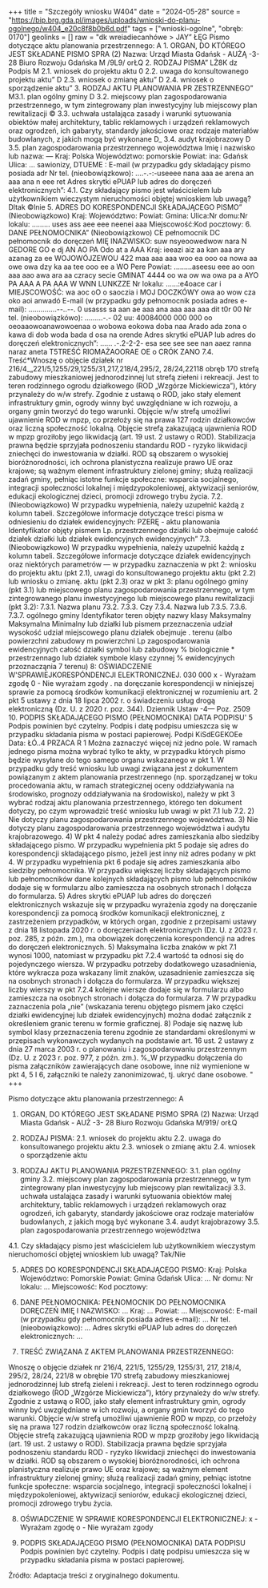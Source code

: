 +++
title = "Szczegóły wniosku W404"
date = "2024-05-28"
source = "https://bip.brg.gda.pl/images/uploads/wnioski-do-planu-ogolnego/w404_e20c8f8b0b6d.pdf"
tags = ["wnioski-ogolne", "obręb: 0170"]
geolinks = []
raw = "dk wreiadiecanhówe > JAY” ŁĘG Pismo dotyczące aktu planowania przestrzennego: A 1. ORGAN, DO KTÓREGO JEST SKŁADANE PISMO  SPRA (2) Nazwa: Urząd Miasta Gdańsk -  AUŻĄ -3- 28 Biuro Rozwoju Gdańska M /9L9/ orŁQ 2. RODZAJ PISMA” LŻ8K dz Podpis  M 2.1. wniosek do projektu aktu 0 2.2. uwaga do konsultowanego projektu aktu” D 2.3. wniosek o zmianę aktu” D 2.4. wniosek o sporządzenie aktu” 3. RODZAJ AKTU PLANOWANIA PR ZESTRZENNEGO” M3.1. plan ogólny gminy D 3.2. miejscowy plan zagospodarowania przestrzennego, w tym zintegrowany plan inwestycyjny lub miejscowy plan rewitalizacji © 3.3. uchwała ustalająca zasady i warunki sytuowania obiektów małej architektury, tablic reklamowych i urządzeń reklamowych oraz ogrodzeń, ich gabaryty, standardy jakościowe oraz rodzaje materiałów budowlanych, z jakich mogą być wykonane D_ 3.4. audyt krajobrazowy D 3.5. plan zagospodarowania przestrzennego województwa Imię i nazwisko lub nazwa: — Kraj: Polska Województwo: pomorskie Powiat: ina: Gdańsk  Ulica: ... sawionizy, DTUEME : E-mail (w przypadku gdy składający pismo posiada adr Nr tel. (nieobowiązkowo): ....-.-:-useeee nana aaa ae arena an aaa ana n eee ret Adres skrytki ePUAP lub adres do doręczeń elektronicznych”: 4.1. Czy składający pismo jest właścicielem lub użytkownikiem wieczystym nieruchomości objętej wnioskiem lub uwagą? Dltak ©lnie 5. ADRES DO KORESPONDENCJI SKŁADAJĄCEGO PISMO” (Nieobowiązkowo) Kraj: Województwo: Powiat: Gmina: Ulica:Nr domu:Nr lokalu: ......... uses ass aee eee neenei aaa Miejscowość:Kod pocztowy: 6. DANE PEŁNOMOCNIKA” (Nieobowiązkowo) CE pełnomocnik DC pełnomocnik do doręczeń MIĘ INAZWISKO: suw nsyeoowedwow nara N GEDORE GO e dj AN AO PA Odo at a AAA Kraj: ieeazi aiz aa kan aaa ary azanag za ee WOJOWÓJZEWOU 422 maa aaa aaa woo ea ooo oa nowa aa owe owa dzy ka aa tee ooo ee a WO Pere Powiat: .........aseesu eee ao oon aaa aao awa ara aa czracy secie GMINAT 4444 oo wa ow wa owa pa a AYO PA AAA A PA AAA W WNN  LUNKZZE Nr lokalu: ......:e4oace car i MIEJSCOWOŚĆ: wa aoc oO o saoczia i MOJ DOCZKÓWY owa ao wow cza oko aoi anwadó E-mail (w przypadku gdy pełnomocnik posiada adres e-mail): ..............--..--. 0 usasss sa aan ae aaa ana aaa aaa aaa dit t0r 00 Nr tel. (nieobowiązkówo): .........-.- 02 uu: 40084000 000 000 oo oeoaaowoanawowoenaa o wobowa eokowa doba naa Arado ada zona o kawa di dob woda bada d osa na orende Adres skrytki ePUAP lub adres do doręczeń elektronicznych”: ...... .-.2-2-2- esa see see see nan aaez ranna naraz aneta T5TREŚĆ RIOMAŻAOORAE OE o CRÓK ZANO 7.4. Treść*Wnoszę o objęcie działek nr 216/4_„221/5,1255/29,1255/31,217,218/4,295/2, 28/24,22118 obręb 170 strefą zabudowy mieszkaniowej jednorodzinnej lut strefą ziełeni i rekreacji. Jest to teren rodzinnego ogrodu działkowego (ROD „Wzgórze Mickiewicza”), który przynależy do w/w strefy. Zgodnie z ustawą o ROD, jako stały element infrastruktury gmin, ogrody winny być uwzględniane w ich rozwoju, a organy gmin tworzyć do tego warunki. Objęcie w/w strefą umożliwi ujawnienie ROD w mpzp, co przełoży się na prawa 127 rodzin działkowców oraz liczną społeczność lokalną. Objęcie strefą zakazującą ujawnienia ROD w mpzp groziłoby jego likwidacją (art. 19 ust. 2 ustawy o ROD). Stabilizacja prawna będzie sprzyjała podnoszeniu standardu ROD - ryzyko likwidacji zniechęci do inwestowania w działki. ROD są obszarem o wysokiej bioróżnorodności, ich ochrona planistyczna realizuje prawo UE oraz krajowe; są ważnym element infrastruktury zielonej gminy; służą realizacji zadań gminy, pełniąc istotne funkcje społeczne: wsparcia socjalnego, integracji społeczności lokalnej i międzypokoleniowej, aktywizacji seniorów, edukacji ekologicznej dzieci, promocji zdrowego trybu życia. 7.2. (Nieobowiązkowo) W przypadku wypełnienia, należy uzupełnić każdą z kolumn tabeli. Szczegółowe informacje dotyczące treści pisma w odniesieniu do działek ewidencyjnych: PZERĘ  - aktu planowania Identyfikator objęty pismem Lp.  przestrzennego działki lub obejmuje całość działek działki lub działek ewidencyjnych ewidencyjnych” 7.3. (Nieobowiązkowo) W przypadku wypełnienia, należy uzupełnić każdą z kolumn tabeli. Szczegółowe informacje dotyczące działek ewidencyjnych oraz niektórych parametrów — w przypadku zaznaczenia w pkt 2: wniosku do projektu aktu (pkt 2.1), uwagi do konsultowanego projektu aktu (pkt 2.2) lub wniosku o zmianę. aktu (pkt 2.3) oraz w pkt 3: planu ogólnego gminy (pkt 3.1) lub miejscowego planu zagospodarowania przestrzennego, w tym zintegrowanego planu inwestycyjnego lub miejscowego planu rewitalizacji (pkt 3.2): 7.3.1. Nazwa planu 73.2. 7.3.3. Czy 7.3.4. Nazwa lub 7.3.5. 7.3.6. 7.3.7. ogólnego gminy Identyfikator teren objęty nazwy klasy Maksymalny Maksymalna Minimalny lub działki lub pismem przeznaczenia udział wysokość udział miejscowego planu działek obejmuje . terenu (albo powierzchni zabudowy m powierzchni Lp zagospodarowania  ewidencyjnych całość działki symbol lub zabudowy % biologicznie *   przestrzennago lub działek symbole klasy czynnej % ewidencyjnych przoznacząnia 7 terenu) 8: OŚWIADCZENIE W'SPRAWIEJKORESPÓNDENCJI ELEKTRONICZNEJ. 030 000 x - Wyrażam zgodę 0 - Nie wyrażam zgody . na doręczanie korespondencji w niniejszej sprawie za pomocą środków komunikacji elektronicznej w rozumieniu art. 2 pkt 5 ustawy z dnia 18 lipca 2002 r. o świadczeniu usług drogą elektroniczną (Dz. U. z 2020 r. poz. 344). Dziennik Ustaw -4— Poz. 2509 10. PODPIS SKŁADAJĄCEGO PISMO (PEŁNOMOCNIKA) DATA PODPISU' 5 Podpis powinien być czytelny. Podpis i datę podpisu umieszcza się w przypadku składania pisma w postaci papierowej. Podpi KiSdEGEKOEe Data: ŁÓ..4 PRZACA R 1 Można zaznaczyć więcej niż jedno pole. W ramach jednego pisma można wybrać tylko te akty, w przypadku których pismo będzie wysyłane do tego samego organu wskazanego w pkt 1. W przypadku gdy treść wniosku lub uwagi związana jest z dokumentem powiązanym z aktem planowania przestrzennego (np. sporządzanej w toku procedowania aktu, w ramach strategicznej oceny oddziaływania na środowisko, prognozy oddziaływania na środowisko), należy w pkt 3 wybrać rodzaj aktu planowania przestrzennego, którego ten dokument dotyczy, po czym wprowadzić treść wniosku lub uwagi w pkt 7.1 lub 7.2. 2) Nie dotyczy planu zagospodarowania przestrzennego województwa. 3) Nie dotyczy planu zagospodarowania przestrzennego województwa i audytu krajobrazowego. 4) W pkt 4 należy podać adres zamieszkania albo siedziby składającego pismo. W przypadku wypełnienia pkt 5 podaje się adres do korespondencji składającego pismo, jeżeli jest inny niż adres podany w pkt 4. W przypadku wypełnienia pkt 6 podaje się adres zamieszkania albo siedziby pełnomocnika. W przypadku większej liczby składających pismo lub pełnomocników dane kolejnych składających pismo lub pełnomocników dodaje się w formularzu albo zamieszcza na osobnych stronach I dołącza do formularza. 5) Adres skrytki ePUAP lub adres do doręczeń elektronicznych wskazuje się w przypadku wyrażenia zgody na doręczanie korespondencji za pomocą środków komunikacji elektronicznej, z zastrzeżeniem przypadków, w których organ, zgodnie z przepisami ustawy z dnia 18 listopada 2020 r. o doręczeniach elektronicznych (Dz. U. z 2023 r. poz. 285, z późn. zm.), ma obowiązek doręczenia korespondencji na adres do doręczeń elektronicznych. 5) Maksymalna liczba znaków w pkt 7.1 wynosi 1000, natomiast w przypadku pkt 7.2.4 wartość ta odnosi się do pojedynczego wiersza. W przypadku potrzeby dodatkowego uzasadnienia, które wykracza poza wskazany limit znaków, uzasadnienie zamieszcza się na osobnych stronach i dołącza do formularza. W przypadku większej liczby wierszy w pkt 7.2.4 kolejne wiersze dodaje się w formularzu albo zamieszcza na osobnych stronach i dołącza do formularza. 7 W przypadku zaznaczenia pola „nie” (wskazania terenu objętego pismem jako części działki ewidencyjnej lub działek ewidencyjnych) można dodać załącznik z określeniem granic terenu w formie graficznej. 8) Podaje się nazwę lub symbol klasy przeznaczenia terenu zgodnie ze standardami określonymi w przepisach wykonawczych wydanych na podstawie art. 16 ust. 2 ustawy z dnia 27 marca 2003 r. o planowaniu i zagospodarowaniu przestrzennym (Dz. U. z 2023 r. poz. 977, z późn. zm.). %_W przypadku dołączenia do pisma załączników zawierających dane osobowe, inne niż wymienione w pkt 4, 5 I 6, załączniki te należy zanonimizować, tj. ukryć dane osobowe. "
+++

Pismo dotyczące aktu planowania przestrzennego: A

1. ORGAN, DO KTÓREGO JEST SKŁADANE PISMO SPRA (2)
Nazwa: Urząd Miasta Gdańsk - AUŻ -3- 28 Biuro Rozwoju Gdańska M/919/ orŁQ

2. RODZAJ PISMA:
2.1. wniosek do projektu aktu
2.2. uwaga do konsultowanego projektu aktu
2.3. wniosek o zmianę aktu
2.4. wniosek o sporządzenie aktu

3. RODZAJ AKTU PLANOWANIA PRZESTRZENNEGO:
3.1. plan ogólny gminy
3.2. miejscowy plan zagospodarowania przestrzennego, w tym zintegrowany plan inwestycyjny lub miejscowy plan rewitalizacji
3.3. uchwała ustalająca zasady i warunki sytuowania obiektów małej architektury, tablic reklamowych i urządzeń reklamowych oraz ogrodzeń, ich gabaryty, standardy jakościowe oraz rodzaje materiałów budowlanych, z jakich mogą być wykonane
3.4. audyt krajobrazowy
3.5. plan zagospodarowania przestrzennego województwa

4.1. Czy składający pismo jest właścicielem lub użytkownikiem wieczystym nieruchomości objętej wnioskiem lub uwagą?
Tak/Nie

5. ADRES DO KORESPONDENCJI SKŁADAJĄCEGO PISMO:
Kraj: Polska
Województwo: Pomorskie
Powiat: Gmina Gdańsk
Ulica: ...
Nr domu: Nr lokalu: ...
Miejscowość: 
Kod pocztowy:

6. DANE PEŁNOMOCNIKA:
PEŁNOMOCNIK DO PEŁNOMOCNIKA DORĘCZEŃ
IMIĘ I NAZWISKO: ...
Kraj: ...
Powiat: ...
Miejscowość: 
E-mail (w przypadku gdy pełnomocnik posiada adres e-mail): ...
Nr tel. (nieobowiązkowo): ...
Adres skrytki ePUAP lub adres do doręczeń elektronicznych: ...

7. TREŚĆ ZWIĄZANA Z AKTEM PLANOWANIA PRZESTRZENNEGO:

Wnoszę o objęcie działek nr 216/4, 221/5, 1255/29, 1255/31, 217, 218/4, 295/2, 28/24, 221/8 w obrębie 170 strefą zabudowy mieszkaniowej jednorodzinnej lub strefą zieleni i rekreacji. Jest to teren rodzinnego ogrodu działkowego (ROD „Wzgórze Mickiewicza”), który przynależy do w/w strefy. Zgodnie z ustawą o ROD, jako stały element infrastruktury gmin, ogrody winny być uwzględniane w ich rozwoju, a organy gmin tworzyć do tego warunki. Objęcie w/w strefą umożliwi ujawnienie ROD w mpzp, co przełoży się na prawa 127 rodzin działkowców oraz liczną społeczność lokalną. Objęcie
strefą zakazującą ujawnienia ROD w mpzp groziłoby jego likwidacją (art. 19 ust. 2 ustawy o ROD). Stabilizacja prawna będzie sprzyjała podnoszeniu standardu ROD - ryzyko likwidacji zniechęci do inwestowania w działki. ROD są obszarem o wysokiej bioróżnorodności, ich
ochrona planistyczna realizuje prawo UE oraz krajowe; są ważnym element infrastruktury
zielonej gminy; służą realizacji zadań gminy, pełniąc istotne funkcje społeczne: wsparcia
socjalnego, integracji społeczności lokalnej i międzypokoleniowej, aktywizacji seniorów,
edukacji ekologicznej dzieci, promocji zdrowego trybu życia.

8. OŚWIADCZENIE W SPRAWIE KORESPONDENCJI ELEKTRONICZNEJ:
x - Wyrażam zgodę
o - Nie wyrażam zgody

10. PODPIS SKŁADAJĄCEGO PISMO (PEŁNOMOCNIKA) DATA PODPISU
Podpis powinien być czytelny. Podpis i datę podpisu umieszcza się w przypadku składania pisma w postaci papierowej.

Źródło: Adaptacja treści z oryginalnego dokumentu.



